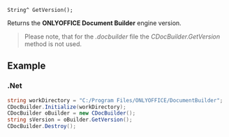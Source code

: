 `String^ GetVersion();`

Returns the **ONLYOFFICE Document Builder** engine version.

> Please note, that for the *.docbuilder* file the *CDocBuilder.GetVersion* method is not used.

## Example

### .Net

``` cs
string workDirectory = "C:/Program Files/ONLYOFFICE/DocumentBuilder";
CDocBuilder.Initialize(workDirectory);
CDocBuilder oBuilder = new CDocBuilder();
string sVersion = oBuilder.GetVersion();
CDocBuilder.Destroy();
```
